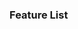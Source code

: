 <link rel="stylesheet" href="{{baseUrl}}/book/css/textbook.css">

<div class="website-content">

### Feature List

<div id="main">

<include src="./introduction/topicPanel.md" />
<include src="./details/topicPanel.md" />
<include src="./usage/topicPanel.md" />

</div>
</div>
